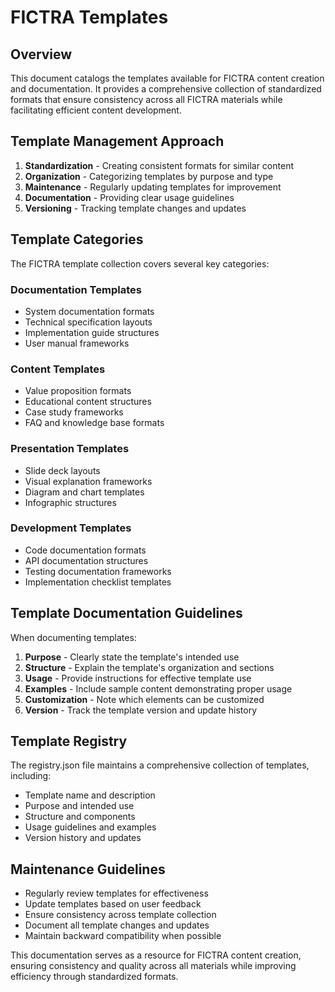 # FICTRA Templates

## Overview

This document catalogs the templates available for FICTRA content creation and documentation. It provides a comprehensive collection of standardized formats that ensure consistency across all FICTRA materials while facilitating efficient content development.

## Template Management Approach

1. **Standardization** - Creating consistent formats for similar content
2. **Organization** - Categorizing templates by purpose and type
3. **Maintenance** - Regularly updating templates for improvement
4. **Documentation** - Providing clear usage guidelines
5. **Versioning** - Tracking template changes and updates

## Template Categories

The FICTRA template collection covers several key categories:

### Documentation Templates

- System documentation formats
- Technical specification layouts
- Implementation guide structures
- User manual frameworks

### Content Templates

- Value proposition formats
- Educational content structures
- Case study frameworks
- FAQ and knowledge base formats

### Presentation Templates

- Slide deck layouts
- Visual explanation frameworks
- Diagram and chart templates
- Infographic structures

### Development Templates

- Code documentation formats
- API documentation structures
- Testing documentation frameworks
- Implementation checklist templates

## Template Documentation Guidelines

When documenting templates:

1. **Purpose** - Clearly state the template's intended use
2. **Structure** - Explain the template's organization and sections
3. **Usage** - Provide instructions for effective template use
4. **Examples** - Include sample content demonstrating proper usage
5. **Customization** - Note which elements can be customized
6. **Version** - Track the template version and update history

## Template Registry

The registry.json file maintains a comprehensive collection of templates, including:

- Template name and description
- Purpose and intended use
- Structure and components
- Usage guidelines and examples
- Version history and updates

## Maintenance Guidelines

- Regularly review templates for effectiveness
- Update templates based on user feedback
- Ensure consistency across template collection
- Document all template changes and updates
- Maintain backward compatibility when possible

This documentation serves as a resource for FICTRA content creation, ensuring consistency and quality across all materials while improving efficiency through standardized formats.

